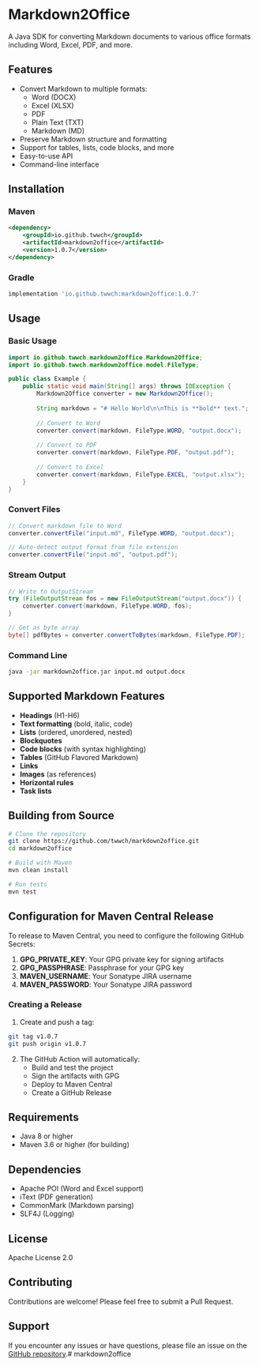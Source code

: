 # Markdown2Office

A Java SDK for converting Markdown documents to various office formats including Word, Excel, PDF, and more.

## Features

- Convert Markdown to multiple formats:
  - Word (DOCX)
  - Excel (XLSX)
  - PDF
  - Plain Text (TXT)
  - Markdown (MD)
- Preserve Markdown structure and formatting
- Support for tables, lists, code blocks, and more
- Easy-to-use API
- Command-line interface

## Installation

### Maven

```xml
<dependency>
    <groupId>io.github.twwch</groupId>
    <artifactId>markdown2office</artifactId>
    <version>1.0.7</version>
</dependency>
```

### Gradle

```gradle
implementation 'io.github.twwch:markdown2office:1.0.7'
```

## Usage

### Basic Usage

```java
import io.github.twwch.markdown2office.Markdown2Office;
import io.github.twwch.markdown2office.model.FileType;

public class Example {
    public static void main(String[] args) throws IOException {
        Markdown2Office converter = new Markdown2Office();
        
        String markdown = "# Hello World\n\nThis is **bold** text.";
        
        // Convert to Word
        converter.convert(markdown, FileType.WORD, "output.docx");
        
        // Convert to PDF
        converter.convert(markdown, FileType.PDF, "output.pdf");
        
        // Convert to Excel
        converter.convert(markdown, FileType.EXCEL, "output.xlsx");
    }
}
```

### Convert Files

```java
// Convert markdown file to Word
converter.convertFile("input.md", FileType.WORD, "output.docx");

// Auto-detect output format from file extension
converter.convertFile("input.md", "output.pdf");
```

### Stream Output

```java
// Write to OutputStream
try (FileOutputStream fos = new FileOutputStream("output.docx")) {
    converter.convert(markdown, FileType.WORD, fos);
}

// Get as byte array
byte[] pdfBytes = converter.convertToBytes(markdown, FileType.PDF);
```

### Command Line

```bash
java -jar markdown2office.jar input.md output.docx
```

## Supported Markdown Features

- **Headings** (H1-H6)
- **Text formatting** (bold, italic, code)
- **Lists** (ordered, unordered, nested)
- **Blockquotes**
- **Code blocks** (with syntax highlighting)
- **Tables** (GitHub Flavored Markdown)
- **Links**
- **Images** (as references)
- **Horizontal rules**
- **Task lists**

## Building from Source

```bash
# Clone the repository
git clone https://github.com/twwch/markdown2office.git
cd markdown2office

# Build with Maven
mvn clean install

# Run tests
mvn test
```

## Configuration for Maven Central Release

To release to Maven Central, you need to configure the following GitHub Secrets:

1. **GPG_PRIVATE_KEY**: Your GPG private key for signing artifacts
2. **GPG_PASSPHRASE**: Passphrase for your GPG key
3. **MAVEN_USERNAME**: Your Sonatype JIRA username
4. **MAVEN_PASSWORD**: Your Sonatype JIRA password

### Creating a Release

1. Create and push a tag:
```bash
git tag v1.0.7
git push origin v1.0.7
```

2. The GitHub Action will automatically:
   - Build and test the project
   - Sign the artifacts with GPG
   - Deploy to Maven Central
   - Create a GitHub Release

## Requirements

- Java 8 or higher
- Maven 3.6 or higher (for building)

## Dependencies

- Apache POI (Word and Excel support)
- iText (PDF generation)
- CommonMark (Markdown parsing)
- SLF4J (Logging)

## License

Apache License 2.0

## Contributing

Contributions are welcome! Please feel free to submit a Pull Request.

## Support

If you encounter any issues or have questions, please file an issue on the [GitHub repository](https://github.com/twwch/markdown2office/issues).# markdown2office
